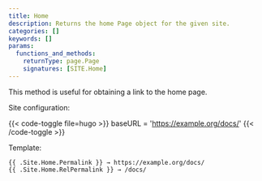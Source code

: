 ```yaml
---
title: Home
description: Returns the home Page object for the given site.
categories: []
keywords: []
params:
  functions_and_methods:
    returnType: page.Page
    signatures: [SITE.Home]
---
```


This method is useful for obtaining a link to the home page.

Site configuration:

{{< code-toggle file=hugo >}}
baseURL = 'https://example.org/docs/'
{{< /code-toggle >}}

Template:

```go-html-template
{{ .Site.Home.Permalink }} → https://example.org/docs/ 
{{ .Site.Home.RelPermalink }} → /docs/
```
